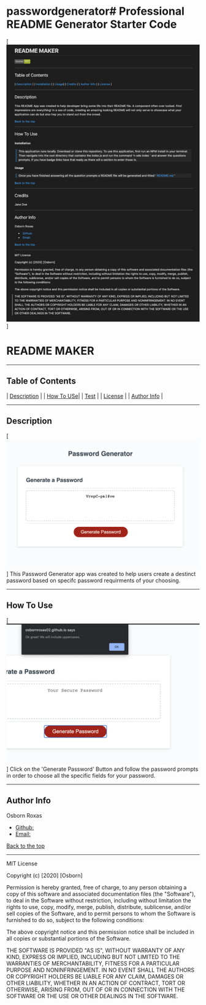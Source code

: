 # passwordgenerator# Professional README Generator Starter Code

[![ReadMe Image](https://github.com/osbornroxas02/readMe-maker/blob/master/readmeImage.png)]
  
# **README MAKER**


---

## Table of Contents 

| [Description](#description) |
| [How To USe](#how-to-use)|
| [Test](#test) |
| [License](#license) |
| [Author Info](#author-info) |


---

## Description 
[![ReadMe Image](https://github.com/osbornroxas02/passwordgenerator/blob/master/results.png)]
This Password Generator app was created to help users create a destinct password based on specifc password requirments of your choosing.

---

## How To Use
[![ReadMe Image](https://github.com/osbornroxas02/passwordgenerator/blob/master/message.png)]
Click on the 'Generate Password' Button and follow the password prompts in order to choose all the specific fields for your password.


---


## Author Info

Osborn Roxas

- [Github:](https://github.com/osbornroxas02?tab=repositories)
- [Email:](https://OSBORNROXAS02@GMAIL.COM)


[Back to the top](#table-of-contents)

---

MIT License

Copyright (c) [2020] [Osborn]

Permission is hereby granted, free of charge, to any person obtaining a copy
of this software and associated documentation files (the "Software"), to deal
in the Software without restriction, including without limitation the rights
to use, copy, modify, merge, publish, distribute, sublicense, and/or sell
copies of the Software, and to permit persons to whom the Software is
furnished to do so, subject to the following conditions:

The above copyright notice and this permission notice shall be included in all
copies or substantial portions of the Software.

THE SOFTWARE IS PROVIDED "AS IS", WITHOUT WARRANTY OF ANY KIND, EXPRESS OR
IMPLIED, INCLUDING BUT NOT LIMITED TO THE WARRANTIES OF MERCHANTABILITY,
FITNESS FOR A PARTICULAR PURPOSE AND NONINFRINGEMENT. IN NO EVENT SHALL THE
AUTHORS OR COPYRIGHT HOLDERS BE LIABLE FOR ANY CLAIM, DAMAGES OR OTHER
LIABILITY, WHETHER IN AN ACTION OF CONTRACT, TORT OR OTHERWISE, ARISING FROM,
OUT OF OR IN CONNECTION WITH THE SOFTWARE OR THE USE OR OTHER DEALINGS IN THE
SOFTWARE.


